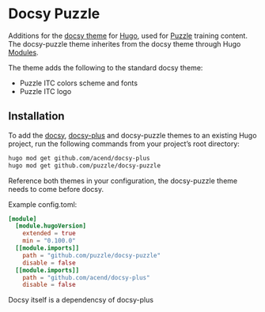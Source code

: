 # Docsy Puzzle

Additions for the [docsy theme](https://github.com/google/docsy) for [Hugo](https://gohugo.io/), used for [Puzzle](https://puzzle.ch/) training content.
The docsy-puzzle theme inherites from the docsy theme through Hugo [Modules](https://gohugo.io/hugo-modules/use-modules/).

The theme adds the following to the standard docsy theme:

* Puzzle ITC colors scheme and fonts
* Puzzle ITC logo

## Installation

To add the [docsy](https://github.com/google/docsy), [docsy-plus](https://github.com/puzzle/docsy-plus) and docsy-puzzle themes to an existing Hugo project, run the following commands from your project’s root directory:

```sh
hugo mod get github.com/acend/docsy-plus
hugo mod get github.com/puzzle/docsy-puzzle
```

Reference both themes in your configuration, the docsy-puzzle theme needs to come before docsy.

Example config.toml:

```toml
[module]
  [module.hugoVersion]
    extended = true
    min = "0.100.0"
  [[module.imports]]
    path = "github.com/puzzle/docsy-puzzle"
    disable = false
  [[module.imports]]
    path = "github.com/acend/docsy-plus"
    disable = false
```

Docsy itself is a dependencsy of docsy-plus
